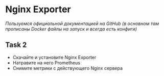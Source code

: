 # Nginx Exporter

_Пользуемся официальной документацией на GitHub (в основном там прописаны Docker файлы на запуск и всегда есть конфиги)_

## Task 2

- Скачайте и установите Nginx Exporter
- Натравите на него Prometheus
- Снимите метрики с действующего Nginx сервера
